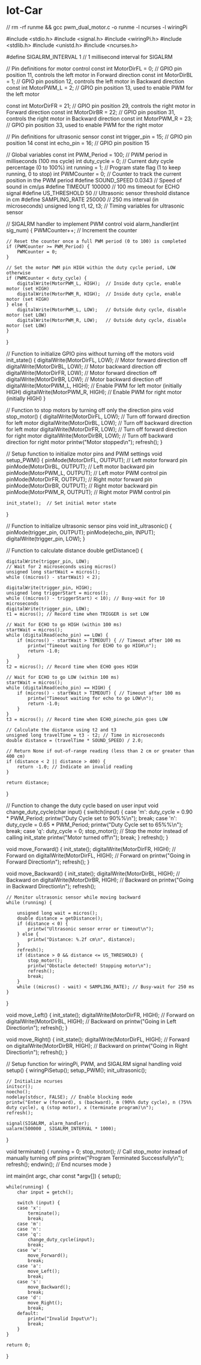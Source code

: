 # Iot-Car
// rm -rf runme && gcc pwm_dual_motor.c -o runme -l ncurses -l wiringPi
 
#include <stdio.h>
#include <signal.h>
#include <wiringPi.h>
#include <stdlib.h>
#include <unistd.h>
#include <ncurses.h>

#define SIGALRM_INTERVAL 1 // 1 millisecond interval for SIGALRM

// Pin definitions for motor control
const int MotorDirFL = 0;  // GPIO pin position 11, controls the left motor in Forward direction
const int MotorDirBL = 1;  // GPIO pin position 12, controls the left motor in Backward direction
const int MotorPWM_L = 2;  // GPIO pin position 13, used to enable PWM for the left motor

const int MotorDirFR = 21;  // GPIO pin position 29, controls the right motor in Forward direction
const int MotorDirBR = 22;  // GPIO pin position 31, controls the right motor in Backward direction
const int MotorPWM_R = 23;  // GPIO pin position 33, used to enable PWM for the right motor

// Pin definitions for ultrasonic sensor
const int trigger_pin = 15;     // GPIO pin position 14
const int echo_pin = 16;        // GPIO pin position 15

// Global variables
const int PWM_Period = 100; // PWM period in milliseconds (100 ms cycle)
int duty_cycle = 0;         // Current duty cycle percentage (0 to 100%)
int running = 1;            // Program state flag (1 to keep running, 0 to stop)
int PWMCounter = 0;         // Counter to track the current position in the PWM period
#define SOUND_SPEED 0.0343  // Speed of sound in cm/µs
#define TIMEOUT 100000      // 100 ms timeout for ECHO signal
#define US_THRESHOLD 50     // Ultrasonic sensor threshold distance in cm
#define SAMPLING_RATE 250000   // 250 ms interval (in microseconds)
unsigned long t1, t2, t3;   // Timing variables for ultrasonic sensor

// SIGALRM handler to implement PWM control
void alarm_handler(int sig_num)
{
    PWMCounter++;  // Increment the counter

    // Reset the counter once a full PWM period (0 to 100) is completed
    if (PWMCounter >= PWM_Period) {
        PWMCounter = 0;
    }

    // Set the motor PWM pin HIGH within the duty cycle period, LOW otherwise
    if (PWMCounter < duty_cycle) {
        digitalWrite(MotorPWM_L, HIGH);  // Inside duty cycle, enable motor (set HIGH)
        digitalWrite(MotorPWM_R, HIGH);  // Inside duty cycle, enable motor (set HIGH)
    } else {
        digitalWrite(MotorPWM_L, LOW);   // Outside duty cycle, disable motor (set LOW)
        digitalWrite(MotorPWM_R, LOW);   // Outside duty cycle, disable motor (set LOW)
    }
}

// Function to initialize GPIO pins without turning off the motors
void init_state() {
    digitalWrite(MotorDirFL, LOW); // Motor forward direction off
    digitalWrite(MotorDirBL, LOW); // Motor backward direction off
    digitalWrite(MotorDirFR, LOW); // Motor forward direction off
    digitalWrite(MotorDirBR, LOW); // Motor backward direction off
    digitalWrite(MotorPWM_L, HIGH); // Enable PWM for left motor (initially HIGH)
    digitalWrite(MotorPWM_R, HIGH); // Enable PWM for right motor (initially HIGH)
}

// Function to stop motors by turning off only the direction pins
void stop_motor() {
    digitalWrite(MotorDirFL, LOW); // Turn off forward direction for left motor
    digitalWrite(MotorDirBL, LOW); // Turn off backward direction for left motor
    digitalWrite(MotorDirFR, LOW); // Turn off forward direction for right motor
    digitalWrite(MotorDirBR, LOW); // Turn off backward direction for right motor
    printw("Motor stopped\n");
    refresh();
}

// Setup function to initialize motor pins and PWM settings
void setup_PWM()
{
    pinMode(MotorDirFL, OUTPUT);  // Left motor forward pin
    pinMode(MotorDirBL, OUTPUT);  // Left motor backward pin
    pinMode(MotorPWM_L, OUTPUT);  // Left motor PWM control pin
    pinMode(MotorDirFR, OUTPUT);  // Right motor forward pin
    pinMode(MotorDirBR, OUTPUT);  // Right motor backward pin
    pinMode(MotorPWM_R, OUTPUT);  // Right motor PWM control pin

    init_state();  // Set initial motor state
}

// Function to initialize ultrasonic sensor pins
void init_ultrasonic() {
    pinMode(trigger_pin, OUTPUT);
    pinMode(echo_pin, INPUT);
    digitalWrite(trigger_pin, LOW);
}

// Function to calculate distance
double getDistance() {

    digitalWrite(trigger_pin, LOW);
    // Wait for 2 microseconds using micros()
    unsigned long startWait = micros();
    while ((micros() - startWait) < 2);

    digitalWrite(trigger_pin, HIGH);
    unsigned long triggerStart = micros();
    while ((micros() - triggerStart) < 10); // Busy-wait for 10 microseconds
    digitalWrite(trigger_pin, LOW);
    t1 = micros(); // Record time when TRIGGER is set LOW 

    // Wait for ECHO to go HIGH (within 100 ms)
    startWait = micros();
    while (digitalRead(echo_pin) == LOW) {
        if (micros() - startWait > TIMEOUT) { // Timeout after 100 ms
            printw("Timeout waiting for ECHO to go HIGH\n");
            return -1.0;
        }
    }
    t2 = micros(); // Record time when ECHO goes HIGH

    // Wait for ECHO to go LOW (within 100 ms)
    startWait = micros();
    while (digitalRead(echo_pin) == HIGH) {
        if (micros() - startWait > TIMEOUT) { // Timeout after 100 ms
            printw("Timeout waiting for echo to go LOW\n");
            return -1.0;
        }
    }
    t3 = micros(); // Record time when ECHO_pinecho_pin goes LOW

    // Calculate the distance using t2 and t3
    unsigned long travelTime = t3 - t2; // Time in microseconds
    double distance = (travelTime * SOUND_SPEED) / 2.0;

    // Return None if out-of-range reading (less than 2 cm or greater than 400 cm)
    if (distance < 2 || distance > 400) {
        return -1.0; // Indicate an invalid reading
    }

    return distance;
}

// Function to change the duty cycle based on user input
void change_duty_cycle(char input) {
    switch(input) {
        case 'm':
            duty_cycle = 0.90 * PWM_Period;
            printw("Duty Cycle set to 90%%\n");
            break;
        case 'n':
            duty_cycle = 0.65 * PWM_Period;
            printw("Duty Cycle set to 65%%\n");
            break;
        case 'q':
            duty_cycle = 0;
            stop_motor();  // Stop the motor instead of calling init_state
            printw("Motor turned off\n");
            break;
    }
    refresh();
}

void move_Forward() {
    init_state();
    digitalWrite(MotorDirFR, HIGH); // Forward on
    digitalWrite(MotorDirFL, HIGH); // Forward on
    printw("Going in Forward Direction\n"); 
    refresh();
}

void move_Backward() {
    init_state();
    digitalWrite(MotorDirBL, HIGH); // Backward on
    digitalWrite(MotorDirBR, HIGH); // Backward on
    printw("Going in Backward Direction\n");
    refresh();

    // Monitor ultrasonic sensor while moving backward
    while (running) {

        unsigned long wait = micros();
        double distance = getDistance();
        if (distance < 0) {
            printw("Ultrasonic sensor error or timeout\n");
        } else {
            printw("Distance: %.2f cm\n", distance);
        }
        refresh();
        if (distance > 0 && distance <= US_THRESHOLD) {
            stop_motor();
            printw("Obstacle detected! Stopping motor\n");
            refresh();
            break;
        }
        while ((micros() - wait) < SAMPLING_RATE); // Busy-wait for 250 ms
    }
}

void move_Left() {
    init_state();
    digitalWrite(MotorDirFR, HIGH); // Forward on
    digitalWrite(MotorDirBL, HIGH); // Backward on
    printw("Going in Left Direction\n");
    refresh();
}

void move_Right() {
    init_state();
    digitalWrite(MotorDirFL, HIGH); // Forward on
    digitalWrite(MotorDirBR, HIGH); // Backward on
    printw("Going in Right Direction\n");
    refresh();
}

// Setup function for wiringPi, PWM, and SIGALRM signal handling
void setup() {
    wiringPiSetup();
    setup_PWM();
    init_ultrasonic();

    // Initialize ncurses
    initscr();
    noecho();
    nodelay(stdscr, FALSE); // Enable blocking mode
    printw("Enter w (forward), s (backward), m (90%% duty cycle), n (75%% duty cycle), q (stop motor), x (terminate program)\n");
    refresh();
    
    signal(SIGALRM, alarm_handler);
    ualarm(500000 , SIGALRM_INTERVAL * 1000);
}

void terminate() {
    running = 0;
    stop_motor();  // Call stop_motor instead of manually turning off pins
    printw("Program Terminated Successfully\n");
    refresh();
    endwin();  // End ncurses mode
}

int main(int argc, char const *argv[])
{
    setup();

    while(running) {
        char input = getch();
        
        switch (input) {
        case 'x':
            terminate();
            break;
        case 'm':
        case 'n':
        case 'q':
            change_duty_cycle(input);
            break;
        case 'w':
            move_Forward();
            break;
        case 'a':
            move_Left();
            break;
        case 's':
            move_Backward();
            break;
        case 'd':
            move_Right();
            break;
        default:
            printw("Invalid Input\n");
            break;
        }
    }
    
    return 0;
}
